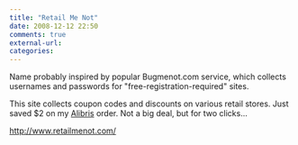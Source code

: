 ```yaml
---
title: "Retail Me Not"
date: 2008-12-12 22:50
comments: true
external-url:
categories:
---
```

Name probably inspired by popular Bugmenot.com service, which collects usernames and passwords for "free-registration-required" sites.  
  
This site collects coupon codes and discounts on various retail stores. Just saved $2 on my [Alibris][1] order. Not a big deal, but for two clicks...  


<http://www.retailmenot.com/>

  [1]: http://www.alibris.com/
